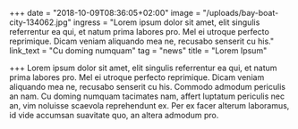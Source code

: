 +++
date = "2018-10-09T08:36:05+02:00"
image = "/uploads/bay-boat-city-134062.jpg"
ingress = "Lorem ipsum dolor sit amet, elit singulis referrentur ea qui, et natum prima labores pro. Mel ei utroque perfecto reprimique. Dicam veniam aliquando mea ne, recusabo senserit cu his."
link_text = "Cu doming numquam"
tag = "news"
title = "Lorem Ipsum"

+++
Lorem ipsum dolor sit amet, elit singulis referrentur ea qui, et natum prima labores pro. Mel ei utroque perfecto reprimique. Dicam veniam aliquando mea ne, recusabo senserit cu his. Commodo admodum periculis an nam. Cu doming numquam tacimates nam, affert luptatum periculis nec an, vim noluisse scaevola reprehendunt ex. Per ex facer alterum laboramus, id vide accumsan suavitate quo, an altera admodum pro.